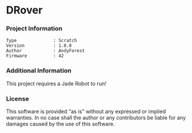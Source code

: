 DRover
================



### Project Information
```
Type              : Scratch
Version           : 1.0.0
Author            : AndyForest
Firmware          : 42
```

### Additional Information
This project requires a Jade Robot to run!

### License
This software is provided "as is" without any expressed or implied warranties.  In no case shall the author or any contributors be liable for any damages caused by the use of this software.

